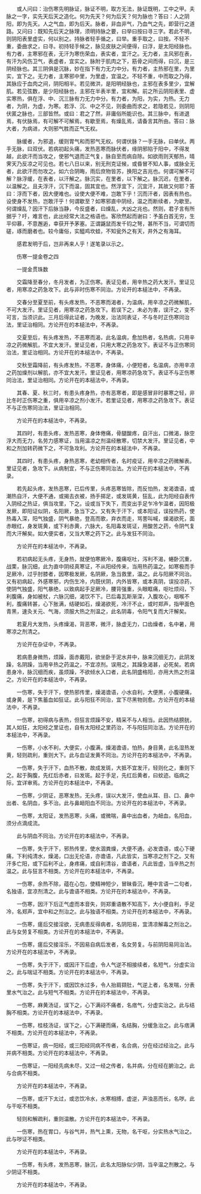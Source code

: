 <!-- { "loadSidebar": true } -->
　　或人问曰：治伤寒先明脉证，脉证不明，取方无法，脉证既明，工中之甲。夫脉之一字，实先天后天之造化。何为先天？何为后天？何为脉也？答曰：人之阴阳，即为先天。人之气血，即为后天。脉者，非血非气，乃血气之先，即营行之道路。又问曰：既知先后天之脉理，须明持脉之要，曰举曰按曰寻三字。若此不明，则阴阳表里虚实，何以别之。持脉者轻手循之，曰举。重手取之，曰按。不轻不重，委曲求之，曰寻。初持轻手候之，脉见皮肤之间便得，曰浮，是太阳经脉也。有力者，主寒邪在表，无汗为寒伤荣血，表实者，宜汗之。无力者，主风邪在表，有汗为风伤卫气，表虚者，宜实之。脉附于肌肉之下，筋骨之间而得，曰沉，是三阴经脉也。其三阴俱是沉脉，妙在指下有力无力中分。有力者，主热邪在里，为里实，宜下之。无力者，主寒邪中里，为里虚，宜温之。不轻不重，中而取之乃得，其脉应于血肉之间，阴阳相半。若见微洪，是阳明经脉也，主邪在表多里少，宜解肌。若见弦数，是少阳经脉也，主邪在半表半里，宜和解。前之所云阴阳表里、虚实寒热，俱在浮、中、沉三脉有力无力中分。有力者，为阳，为实，为热。无力者，为阴，为虚，为寒。若浮、沉、中之不见，则委曲而求之，若隐若见，则阴阳伏匿之脉也，三部皆然。或曰：君之了然，非庸俗所能识也。其三脉中，有进退焉，有伏脉焉，有可解不可解焉，有歇至焉，有燥乱焉，请备言其所由。答曰：脉大者，为病进，大则邪气胜而正气无权。

　　脉缓者，为邪退，缓则胃气和而邪气无权。何谓伏脉？一手无脉，曰单伏。两手无脉，曰双伏。若病初起头痛，发热恶寒而脉伏者，缘阴邪陷于阳中，不得发越，此欲汗而当攻之，使邪气退而正气复，脉自至而病自除。如欲雨则天郁热，晴霁天乃反凉之可见也。若七八日以来，别无刑克证候，或昏冒不知人事，或脉全无者，此欲汗而勿攻之。如六合阴晦，雨后庶物皆苏，换阳之吉兆也。何谓可解不可解？脉浮缓，在表者，以汗解之。脉沉实，在里者，以下解之。脉沉迟，在里者，以温解之。且夫浮汗，沉下而温，固其宜也。然浮宜下，沉宜汗，其故又何耶？答曰：浮而下者，因大便难也。设使大便不难，岂敢下乎！沉而汗者，因表有热也。设使身不发热，岂敢汗乎！何谓歇至？如寒邪直中阴经，温之而断续者，为歇至。何谓燥乱？因汗下后脉当静，今反盛者，曰燥乱，大凶之兆也。然则，君子言有所据乎？吁，难言也，此出经常大法之格语也。客欣然起而谢曰：予虽白首无穷，生平仰慕，不意邂逅，幸获开予茅塞。正谓鼷鼠而发千钧之弩，甚所不当，可谓切而磋，琢而磨者也。较今庸俗，实醯鸡坎蛙，不知瓮外之有天，井外之有海耳。

　　感君发明于后，岂非再来人乎！遂笔录以示之。

　　伤寒一提金卷之四

　　一提金贯珠数

　　交霜降至春分，冬月发者，为正伤寒。表证见者，用辛热之药大发汗。里证见者，用寒凉之药急攻下。此与非时伤寒不同治。方论开的本槌法中，不再录。

　　交春分至夏至前，有头疼发热，不恶寒而渴者，为温病，用辛凉之药微解肌，不可大发汗。里证见者，用寒凉之药急攻下。若误下之，未必为害，误汗之，变不可言，当须识此。三月后得此证者，为晚发，治法同表证，不与冬时正伤寒同治法，里证治相同。方论开在的本槌法中，不再录。

　　交夏至后，有头疼发热，不恶寒而渴，此名温病，愈加热者，名热病，只用辛凉之药微解肌，不宜大发汗。里证见者，只用大寒之药急攻下。表证不与正伤寒同治法，里证治相同。方论开在的本槌法中，不再录。

　　交秋至霜降前，有头疼发热，不恶寒，身体痛，小便短者，名温病，亦用辛凉之药加燥剂以解肌，亦不宜大发汗。里证见者，用寒凉药急攻下。表证不与正伤寒同治法，里证治相同。方论开在的本槌法中，不再录。

　　其春、夏、秋三时，有患头疼身热，亦有恶寒者，即是感冒非时暴寒之轻，非比冬时正伤寒之重，俱用辛凉之剂小发汗。若里证见者，用寒凉之药急攻下。表证不与正伤寒同治法，里证治相同。

　　方论开在的本槌法中，不再录。

　　其四时，有患头疼，发热恶寒，身体倦痛，骨腿酸疼，自汗出，口微渴，脉空浮大而无力，名劳力感寒证，当用温凉之剂温经散寒，切禁大发汗。里证见者，中和之剂加转药微下之，不可急攻利。方论开在的本槌法中，不再录。

　　其四时，有患头疼，身热恶寒，老幼相传者，名时疫证，用辛凉之药微解表。里证见者，急攻下。从病制宜，不与正伤寒同治法。方论开在的本槌法中，不再录。

　　若先起头疼，发热恶寒，已后传里，头疼恶寒皆除，而反怕热，发渴谵语，或潮热自汗，大便不通，或揭去衣被，扬手掷足，或发斑黄，狂乱，此为阳经自表传入阴经之热证，俱当攻里，下之。设或当下失下，而变出手足乍冷乍温者，因阳极发厥，即阳证似阴，名阳厥，急当下之。又有失于汗下，或本阳证，误投热药，使热毒入深，阳气独盛，阴气暴绝，登高而歌，弃衣而走，骂詈叫喊，燥渴欲死，面赤眼红，身发斑黄，或下利赤黄，六脉大，名阳毒发斑证，用酸苦之药，令阴气复而大汗解矣。如大便实者，又当大寒之药下之。此与发狂不同治。

　　方论开在的本槌法中，不再录。

　　若初病起无头疼，无身热，就便怕寒厥冷，腹痛呕吐，泻利不渴，蜷卧沉重，战栗，脉沉细，此为直中阴经真寒证，不从阳经传来，当用热药温之。如寒极而手足厥冷，过乎肘膝者，因寒极发厥，名阴厥，急当救里，温之。此与阳厥不同治。又有初病起，外感寒邪，内伤生冷，内既伏阴，内外皆寒，或本真阴，误投凉药，使阴气独盛，阳气暴绝，以致病起手足厥冷，腰背强重，头眼眶痛，呕吐烦闷，下利腹痛，身如被杖，六脉沉细，渴饮不下。已后毒瓦斯渐深，入腹攻心，咽喉不利，腹痛转甚，心下胀满，结硬如石，燥渴欲死，冷汗不止，或时郑声，指甲面色青黑，速灸关元、气海，须服大热之剂温之，此名阴毒，令阳气复而大汗解矣。

　　若夏月大发热，头疼燥渴，背恶寒，微汗，脉虚无力，口齿燥者，名中暑，用寒凉之剂清之。

　　方论开在杂证中，不再录。

　　若病患身微热，烦躁，面赤戴阳，欲坐卧于泥水井中，脉来沉细无力，此阴发躁，名阴躁，当用辛热之药温之，不宜凉剂。误用之，其躁急渴甚，必死矣。若病患身冷，脉沉细而疾，虽烦躁，不欲倾水入口者，此名阴盛格阳，亦用大热之剂温之。方论开在的本槌法中，不再录。

　　一伤寒，失于汗下，使热邪传里，燥渴谵语，小水自利，大便黑，小腹硬痛，或身黄，是下焦蓄血如狂证。此与阳狂不同治，宜下尽黑物则愈。方论开在的本槌法中，不再录。

　　一伤寒，初得病与表热，但狂言烦躁不安，精采不与人相当。此因热结膀胱，其人如狂，太阳经之里证也，自有太阳经之里药治，不与阳狂同治法。方论开在的本槌法中，不再录。

　　一伤寒，小水不利，大便实，小腹满，燥渴谵语，怕热，身目黄，此名湿热发黄，轻则疏利，重则大下。此与血证发黄不同治。方论开在的本槌法中，不再录。

　　一伤寒，失于汗下，血热不散，故成发斑，大抵不宜发汗，轻则化之，重则下之。起于胸腹，先红后赤者，曰发斑。起于手足，先红后黄者，曰蚊迹。临病之际，宜详审焉。方论开在的本槌法中，不再录。

　　一伤寒，少阴证，恶寒发热，无头疼，误以大发汗，使血从耳、目、口、鼻中出者、名阴血，多不治。此与鼻衄阳血不同治。方论开在的本槌法中，不再录。

　　一伤寒，太阳证，发热恶寒，头痛，或微喘，鼻中出血者，为衄血，名阳血，须分点滴成流。

　　此与阴血不同治。方论开在的本槌法中，不再录。

　　一伤寒，失于汗下，邪热传里，使水涸粪燥，大便不通，必发谵语，或心下硬痛，下利纯清水，燥渴，口出无伦语，亦谵语，凡此皆实，当寒凉之剂下之。又有汗多亡阳，或下后利不止，身疼痛，或自利清谷，谵语者，凡此皆虚，当辛热之剂温之。此与狂言不相类。方论开在的本槌法中，不再录。

　　一伤寒，余热不除，蕴在心包，使精神短少，冒昧昏沉，睡中言语一二句者，名独语，宜凉剂清之。此与谵语不相类。方论开在的本槌法中，不再录。

　　一伤寒，因汗下后正气虚而本音失，则郑重语散不知高下，大小便自利，手足冷，名郑声，宜中和之剂治之。此与独语不相类。方论开在的本槌法中，不再录。

　　一伤寒，瘥后交接淫欲，无病患反得病者，名阴阳易，宜清凉解毒之剂治之。此与女劳复不相类。方论开在的本槌法中，不再录。

　　一伤寒，瘥后交接淫乐，不因易自病后发者，名女劳复。与前阴阳易同治法。方论开在的本槌法中，不再录。

　　一伤寒，失于汗下，或因汗下后虚，令人气逆不相接续者，名短气，分虚实治之。此与喘证不相类。方论开在的本槌法中，不再录。

　　一伤寒，失于汗下，或因饮水过多，令人抬肩撷肚，气逆上者，名发喘，分表里水气治之。此与短气不相类。方论开在的本槌法中，不再录。

　　一伤寒，麻黄汤证，误下之，心下满闷不痛者，名痞气，分虚实治之。此与结胸不相类。方论开在的本槌法中，不再录。

　　一伤寒，桂枝汤证，误下之，心下满硬而痛，名结胸，分缓急治之。此与痞满不相类。方论开在的本槌法中，不再录。

　　一伤寒证，病一阳经，或三阳经同病不传者，名合病，分在经过经治之。此与并病不相类。方论开在的本槌法中，不再录。

　　一伤寒证，一阳经先病未尽，又过一经之传者，名并病，分在经在腑治之。此与合病不相类。

　　方论开在的本槌法中，不再录。

　　一伤寒，或汗下太过，或恣饮冷水，水寒相搏，虚逆，声浊恶而长，名哕。此与干呕不相类。

　　轻则和解疏利，重则温散。方论开在的本槌法中，不再录。

　　一伤寒，热在胃口，与谷气并，热气上熏，无物，名干呕，分实热水气治之。此与哕证不相类。

　　方论开在的本槌法中，不再录。

　　一伤寒，有头疼，发热恶寒，脉沉，此名太阳脉似少阴，当辛温之剂散之。与少阴证不相类。

　　方论开在的本槌法中，不再录。

